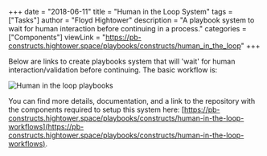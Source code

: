 +++
date = "2018-06-11"
title = "Human in the Loop System"
tags = ["Tasks"]
author = "Floyd Hightower"
description = "A playbook system to wait for human interaction before continuing in a process."
categories = ["Components"]
viewLink = "https://pb-constructs.hightower.space/playbooks/constructs/human_in_the_loop"
+++

Below are links to create playbooks system that will 'wait' for human interaction/validation before continuing. The basic workflow is:

![Human in the loop playbooks](/post/components/human_in_the_loop.png)

You can find more details, documentation, and a link to the repository with the components required to setup this system here: [https://pb-constructs.hightower.space/playbooks/constructs/human-in-the-loop-workflows](https://pb-constructs.hightower.space/playbooks/constructs/human-in-the-loop-workflows).
